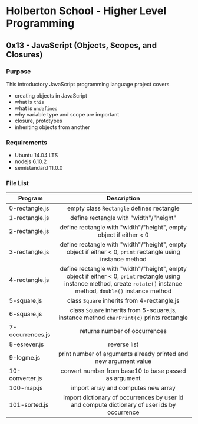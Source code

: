 # Holberton School - Higher Level Programming
## 0x13 - JavaScript (Objects, Scopes, and Closures)

### Purpose
This introductory JavaScript programming language project covers
* creating objects in JavaScript
* what is `this`
* what is `undefined`
* why variable type and scope are important
* closure, prototypes
* inheriting objects from another

### Requirements
* Ubuntu 14.04 LTS
* nodejs 6.10.2
* semistandard 11.0.0

### File List
| Program	  | Description						     |
| --------------- |:--------------------------------------------------------:|
| 0-rectangle.js | empty class `Rectangle` defines rectangle |
| 1-rectangle.js | define rectangle with "width"/"height" |
| 2-rectangle.js | define rectangle with "width"/"height", empty object if either < 0 |
| 3-rectangle.js | define rectangle with "width"/"height", empty object if either < 0, `print` rectangle using instance method |
| 4-rectangle.js | define rectangle with "width"/"height", empty object if either < 0, `print` rectangle using instance method, create `rotate()` instance method, `double()` instance method |
| 5-square.js  | class `Square` inherits from 4-rectangle.js |
| 6-square.js | class `Square` inherits from 5-square.js, instance method `charPrint(c)` prints rectangle |
| 7-occurrences.js | returns number of occurrences |
| 8-esrever.js | reverse list |
| 9-logme.js |print number of arguments already printed and new argument value |
| 10-converter.js | convert number from base10 to base passed as argument |
| 100-map.js | import array and computes new array |
| 101-sorted.js | import dictionary of occurrences by user id and compute dictionary of user ids by occurrence |
